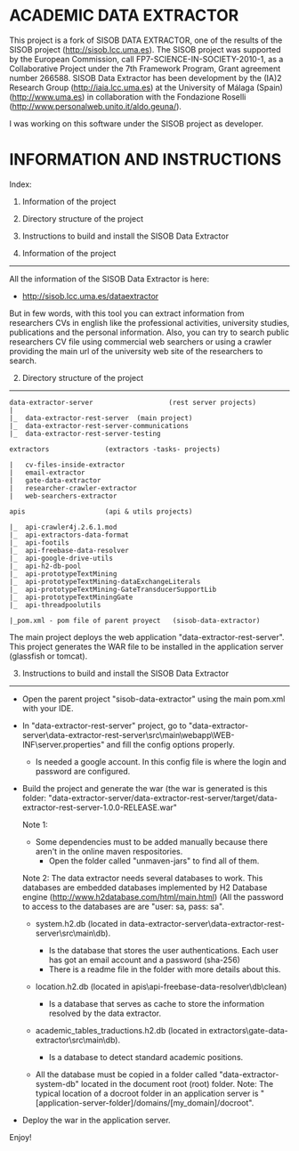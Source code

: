 ACADEMIC DATA EXTRACTOR
=============================

This project is a fork of SISOB DATA EXTRACTOR, one of the results of the SISOB project (http://sisob.lcc.uma.es). The SISOB project was supported by the European Commission, call FP7-SCIENCE-IN-SOCIETY-2010-1, as a Collaborative Project under the 7th Framework Program, Grant agreement number 266588. SISOB Data Extractor has been development by the (IA)2 Research Group (http://iaia.lcc.uma.es) at the University of Málaga (Spain) (http://www.uma.es) in collaboration with the Fondazione Roselli (http://www.personalweb.unito.it/aldo.geuna/).

I was working on this software under the SISOB project as developer.

INFORMATION AND INSTRUCTIONS
============================

Index:

1. Information of the project
2. Directory structure of the project
3. Instructions to build and install the SISOB Data Extractor
		
1. Information of the project
-----------------------------

All the information of the SISOB Data Extractor is here: 
	
- http://sisob.lcc.uma.es/dataextractor 
	
But in few words, with this tool you can extract information from researchers CVs in english like the professional activities, university studies, publications and the personal information. Also, you can try to search public researchers CV file using commercial web searchers or using a crawler providing the main url of the university web site of the researchers to search.

2. Directory structure of the project
-------------------------------------

	data-extractor-server	                (rest server projects)
	|
	|_	data-extractor-rest-server	(main project) 
	|_	data-extractor-rest-server-communications	
	|_	data-extractor-rest-server-testing
		
	extractors				(extractors -tasks- projects)

	|	cv-files-inside-extractor
	|	email-extractor
	|	gate-data-extractor
	|	researcher-crawler-extractor
	|	web-searchers-extractor
		
	apis					(api & utils projects)

	|_	api-crawler4j.2.6.1.mod
	|_	api-extractors-data-format
	|_	api-footils
	|_	api-freebase-data-resolver
	|_	api-google-drive-utils
	|_	api-h2-db-pool
	|_	api-prototypeTextMining
	|_	api-prototypeTextMining-dataExchangeLiterals
	|_	api-prototypeTextMining-GateTransducerSupportLib
	|_	api-prototypeTextMiningGate
	|_	api-threadpoolutils
		
	|_pom.xml - pom file of parent proyect   (sisob-data-extractor)
	
The main project deploys the web application "data-extractor-rest-server". 
This project generates the WAR file to be installed in the application server (glassfish or tomcat).

3. Instructions to build and install the SISOB Data Extractor
-------------------------------------------------------------

- Open the parent project "sisob-data-extractor" using the main pom.xml with your IDE.

- In "data-extractor-rest-server" project, go to "data-extractor-server\data-extractor-rest-server\src\main\webapp\WEB-INF\server.properties" and fill the config options properly. 
	- Is needed a google account. In this config file is where the login and password are configured.

- Build the project and generate the war (the war is generated is this folder:   "data-extractor-server/data-extractor-rest-server/target/data-extractor-rest-server-1.0.0-RELEASE.war"

	Note 1:
	- Some dependencies must to be added manually because there aren't in the online maven respositories. 
		- Open the folder called "unmaven-jars" to find all of them.
	
	Note 2: The data extractor needs several databases to work. This databases are embedded databases implemented by H2 Database engine (http://www.h2database.com/html/main.html) (All the password to access to the databases are are "user: sa, pass: sa".
	
	- system.h2.db (located in data-extractor-server\data-extractor-rest-server\src\main\db).
		- Is the database that stores the user authentications. Each user has got an email account and a password (sha-256) 
		- There is a readme file in the folder with more details about this.
		  
	- location.h2.db (located in apis\api-freebase-data-resolver\db\clean)
		- Is a database that serves as cache to store the information resolved by the data extractor.
		
	- academic_tables_traductions.h2.db	(located in extractors\gate-data-extractor\src\main\db).
		- Is a database to detect standard academic positions.
	
	- All the database must be copied in a folder called "data-extractor-system-db" located in the document root (root) folder. 
	  Note: The typical location of a docroot folder in an application server is "[application-server-folder]/domains/[my_domain]/docroot".	

- Deploy the war in the application server. 

Enjoy!
